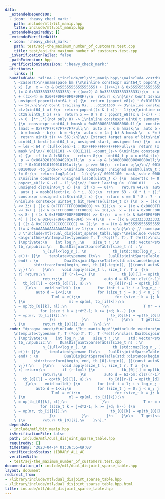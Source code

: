 ```yaml
---
data:
  _extendedDependsOn:
  - icon: ':heavy_check_mark:'
    path: include/mtl/bit_manip.hpp
    title: include/mtl/bit_manip.hpp
  _extendedRequiredBy: []
  _extendedVerifiedWith:
  - icon: ':heavy_check_mark:'
    path: test/aoj-the_maximum_number_of_customers.test.cpp
    title: test/aoj-the_maximum_number_of_customers.test.cpp
  _isVerificationFailed: false
  _pathExtension: hpp
  _verificationStatusIcon: ':heavy_check_mark:'
  attributes:
    links: []
  bundledCode: "#line 2 \"include/mtl/bit_manip.hpp\"\n#include <cstdint>\n#include\
    \ <cassert>\n\nnamespace bm {\n\ninline constexpr uint64_t popcnt_e8(uint64_t\
    \ x) {\n  x = (x & 0x5555555555555555) + ((x>>1) & 0x5555555555555555);\n  x =\
    \ (x & 0x3333333333333333) + ((x>>2) & 0x3333333333333333);\n  x = (x & 0x0F0F0F0F0F0F0F0F)\
    \ + ((x>>4) & 0x0F0F0F0F0F0F0F0F);\n  return x;\n}\n// Count 1s\ninline constexpr\
    \ unsigned popcnt(uint64_t x) {\n  return (popcnt_e8(x) * 0x0101010101010101)\
    \ >> 56;\n}\n// Count trailing 0s. ...01101000 -> 3\ninline constexpr unsigned\
    \ ctz(uint64_t x) {\n  return popcnt((x & (-x)) - 1);\n}\ninline constexpr unsigned\
    \ ctz8(uint8_t x) {\n  return x == 0 ? 8 : popcnt_e8((x & (-x)) - 1);\n}\n// [00..0](8bit)\
    \ -> 0, [**..*](not only 0) -> 1\ninline constexpr uint8_t summary(uint64_t x)\
    \ {\n  constexpr uint64_t hmask = 0x8080808080808080ull;\n  constexpr uint64_t\
    \ lmask = 0x7F7F7F7F7F7F7F7Full;\n  auto a = x & hmask;\n  auto b = x & lmask;\n\
    \  b = hmask - b;\n  b = ~b;\n  auto c = (a | b) & hmask;\n  c *= 0x0002040810204081ull;\n\
    \  return uint8_t(c >> 56);\n}\n// Extract target area of bits\ninline constexpr\
    \ uint64_t bextr(uint64_t x, unsigned start, unsigned len) {\n  uint64_t mask\
    \ = len < 64 ? (1ull<<len)-1 : 0xFFFFFFFFFFFFFFFFull;\n  return (x >> start) &\
    \ mask;\n}\n// 00101101 -> 00111111 -count_1s-> 6\ninline constexpr unsigned log2p1(uint8_t\
    \ x) {\n  if (x & 0x80)\n    return 8;\n  uint64_t p = uint64_t(x) * 0x0101010101010101ull;\n\
    \  p -= 0x8040201008040201ull;\n  p = ~p & 0x8080808080808080ull;\n  p = (p >>\
    \ 7) * 0x0101010101010101ull;\n  p >>= 56;\n  return p;\n}\n// 00101100 -mask_mssb->\
    \ 00100000 -to_index-> 5\ninline constexpr unsigned mssb8(uint8_t x) {\n  assert(x\
    \ != 0);\n  return log2p1(x) - 1;\n}\n// 00101100 -mask_lssb-> 00000100 -to_index->\
    \ 2\ninline constexpr unsigned lssb8(uint8_t x) {\n  assert(x != 0);\n  return\
    \ popcnt_e8((x & -x) - 1);\n}\n// Count leading 0s. 00001011... -> 4\ninline constexpr\
    \ unsigned clz(uint64_t x) {\n  if (x == 0)\n    return 64;\n  auto i = mssb8(summary(x));\n\
    \  auto j = mssb8(bextr(x, 8 * i, 8));\n  return 63 - (8 * i + j);\n}\ninline\
    \ constexpr unsigned clz8(uint8_t x) {\n  return x == 0 ? 8 : 7 - mssb8(x);\n\
    }\ninline constexpr uint64_t bit_reverse(uint64_t x) {\n  x = ((x & 0x00000000FFFFFFFF)\
    \ << 32) | ((x & 0xFFFFFFFF00000000) >> 32);\n  x = ((x & 0x0000FFFF0000FFFF)\
    \ << 16) | ((x & 0xFFFF0000FFFF0000) >> 16);\n  x = ((x & 0x00FF00FF00FF00FF)\
    \ << 8) | ((x & 0xFF00FF00FF00FF00) >> 8);\n  x = ((x & 0x0F0F0F0F0F0F0F0F) <<\
    \ 4) | ((x & 0xF0F0F0F0F0F0F0F0) >> 4);\n  x = ((x & 0x3333333333333333) << 2)\
    \ | ((x & 0xCCCCCCCCCCCCCCCC) >> 2);\n  x = ((x & 0x5555555555555555) << 1) |\
    \ ((x & 0xAAAAAAAAAAAAAAAA) >> 1);\n  return x;\n}\n\n} // namespace bm\n#line\
    \ 3 \"include/mtl/dual_disjoint_sparse_table.hpp\"\n#include <vector>\n#include\
    \ <algorithm>\n\ntemplate<typename T, T (*op)(T, T), T (*e)()>\nclass DualDisjointSparseTable\
    \ {\nprivate:\n    int log_n_;\n    size_t n_;\n    std::vector<std::vector<T>>\
    \ tb_;\npublic:\n    DualDisjointSparseTable(size_t n) : \n            log_n_(64-bm::clz(n-1)),\n\
    \            n_(1ull<<log_n_), \n            tb_(std::max(log_n_, 1), std::vector<T>(n_,\
    \ e())) {}\n    template<typename It>\n    DualDisjointSparseTable(It begin, It\
    \ end) : \n            DualDisjointSparseTable(std::distance(begin, end)) {\n\
    \        std::transform(begin, end, tb_[0].begin(), [](const auto& v) {return\
    \ v;});\n    }\n\n    void apply(size_t l, size_t r, T a) {\n        if (l >=\
    \ r) return;\n        if (r-l==1) {\n            tb_[0][l] = op(tb_[0][l], a);\n\
    \            return;\n        }\n        auto d = 63-bm::clz((r-1)^l);\n     \
    \   tb_[d][l] = op(tb_[d][l], a);\n        tb_[d][r-1] = op(tb_[d][r-1], a);\n\
    \    }\n\n    void build() {\n        for (int i = 1; i < log_n_; i++) {\n   \
    \         auto d = 1<<i;\n            for (size_t j = 0; j < n_; j += d*2) {\n\
    \                T ml = e();\n                for (size_t k = j; k < j+d; k++)\
    \ {\n                    ml = op(ml, tb_[i][k]);\n                    tb_[0][k]\
    \ = op(tb_[0][k], ml);\n                }\n                T mr = e();\n     \
    \           for (size_t k = j+d*2-1; k >= j+d; k--) {\n                    mr\
    \ = op(mr, tb_[i][k]);\n                    tb_[0][k] = op(tb_[0][k], mr);\n \
    \               }\n            }\n        }\n    }\n\n    T get(size_t i) const\
    \ {\n        return tb_[0][i];\n    }\n};\n"
  code: "#pragma once\n#include \"bit_manip.hpp\"\n#include <vector>\n#include <algorithm>\n\
    \ntemplate<typename T, T (*op)(T, T), T (*e)()>\nclass DualDisjointSparseTable\
    \ {\nprivate:\n    int log_n_;\n    size_t n_;\n    std::vector<std::vector<T>>\
    \ tb_;\npublic:\n    DualDisjointSparseTable(size_t n) : \n            log_n_(64-bm::clz(n-1)),\n\
    \            n_(1ull<<log_n_), \n            tb_(std::max(log_n_, 1), std::vector<T>(n_,\
    \ e())) {}\n    template<typename It>\n    DualDisjointSparseTable(It begin, It\
    \ end) : \n            DualDisjointSparseTable(std::distance(begin, end)) {\n\
    \        std::transform(begin, end, tb_[0].begin(), [](const auto& v) {return\
    \ v;});\n    }\n\n    void apply(size_t l, size_t r, T a) {\n        if (l >=\
    \ r) return;\n        if (r-l==1) {\n            tb_[0][l] = op(tb_[0][l], a);\n\
    \            return;\n        }\n        auto d = 63-bm::clz((r-1)^l);\n     \
    \   tb_[d][l] = op(tb_[d][l], a);\n        tb_[d][r-1] = op(tb_[d][r-1], a);\n\
    \    }\n\n    void build() {\n        for (int i = 1; i < log_n_; i++) {\n   \
    \         auto d = 1<<i;\n            for (size_t j = 0; j < n_; j += d*2) {\n\
    \                T ml = e();\n                for (size_t k = j; k < j+d; k++)\
    \ {\n                    ml = op(ml, tb_[i][k]);\n                    tb_[0][k]\
    \ = op(tb_[0][k], ml);\n                }\n                T mr = e();\n     \
    \           for (size_t k = j+d*2-1; k >= j+d; k--) {\n                    mr\
    \ = op(mr, tb_[i][k]);\n                    tb_[0][k] = op(tb_[0][k], mr);\n \
    \               }\n            }\n        }\n    }\n\n    T get(size_t i) const\
    \ {\n        return tb_[0][i];\n    }\n};"
  dependsOn:
  - include/mtl/bit_manip.hpp
  isVerificationFile: false
  path: include/mtl/dual_disjoint_sparse_table.hpp
  requiredBy: []
  timestamp: '2023-04-04 01:36:55+09:00'
  verificationStatus: LIBRARY_ALL_AC
  verifiedWith:
  - test/aoj-the_maximum_number_of_customers.test.cpp
documentation_of: include/mtl/dual_disjoint_sparse_table.hpp
layout: document
redirect_from:
- /library/include/mtl/dual_disjoint_sparse_table.hpp
- /library/include/mtl/dual_disjoint_sparse_table.hpp.html
title: include/mtl/dual_disjoint_sparse_table.hpp
---
```

